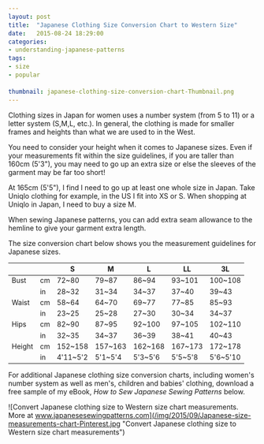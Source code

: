 ```yaml
---
layout: post
title:  "Japanese Clothing Size Conversion Chart to Western Size"
date:   2015-08-24 18:29:00
categories:
- understanding-japanese-patterns
tags:
- size
- popular

thumbnail: japanese-clothing-size-conversion-chart-Thumbnail.png
---
```


Clothing sizes in Japan for women uses a number system (from 5 to 11) or a letter system (S,M,L, etc.). In general, the clothing is made for smaller frames and heights than what we are used to in the West.

You need to consider your height when it comes to Japanese sizes. Even if your measurements fit within the size guidelines, if you are taller than 160cm (5'3"), you may need to go up an extra size or else the sleeves of the garment may be far too short!

At 165cm (5'5"), I find I need to go up at least one whole size in Japan. Take Uniqlo clothing for example, in the US I fit into XS or S. When shopping at Uniqlo in Japan, I need to buy a size M.

When sewing Japanese patterns, you can add extra seam allowance to the hemline to give your garment extra length.

The size conversion chart below shows you the measurement guidelines for Japanese sizes.

|  |  | S | M | L | LL | 3L |
| ------- | --- | ----- | ----- | ----- | ------ | ------- |
| Bust | cm | 72~80 | 79~87 | 86~94 | 93~101 | 100~108 |
|      | in | 28~32 | 31~34 | 34~37 | 37~40 | 39~43 |
| Waist | cm | 58~64 | 64~70 | 69~77 | 77~85 | 85~93 |
|      | in | 23~25 | 25~28 | 27~30 | 30~34 | 34~37 |
| Hips | cm | 82~90 | 87~95 | 92~100 | 97~105 | 102~110 |
|      | in | 32~35 | 34~37 | 36~39 | 38~41 | 40~43 |
| Height | cm | 152~158 | 157~163 | 162~168 | 167~173 | 172~178 |
|      | in | 4'11~5'2 | 5'1~5'4 | 5'3~5'6 | 5'5~5'8 | 5'6~5'10 |

For additional Japanese clothing size conversion charts, including women's number system as well as men's, children and babies' clothing, download a free sample of my eBook, *How to Sew Japanese Sewing Patterns* below.

![Convert Japanese clothing size to Western size chart measurements. More at www.japanesesewingpatterns.com](/img/2015/09/Japanese-size-measurements-chart-Pinterest.jpg "Convert Japanese clothing size to Western size chart measurements")
